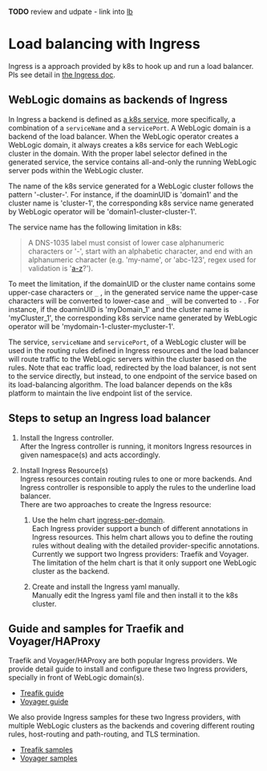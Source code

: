 **TODO** review and udpate - link into [lb](load-balancing.md)

# Load balancing with Ingress
Ingress is a approach provided by k8s to hook up and run a load balancer. Pls see detail in [the Ingress doc](https://kubernetes.io/docs/concepts/services-networking/ingress/).  

## WebLogic domains as backends of Ingress

In Ingress a backend is defined as [a k8s service](https://kubernetes.io/docs/concepts/services-networking/service/), more specifically, a combination of a `serviceName` and a `servicePort`. A WebLogic domain is a backend of the load balancer. When the WebLogic operator creates a WebLogic domain, it always creates a k8s service for each WebLogic cluster in the domain. With the proper label selector defined in the generated service, the service contains all-and-only the running WebLogic server pods within the WebLogic cluster.

The name of the k8s service generated for a WebLogic cluster follows the pattern '<domainUID>-cluster-<clusterName>'. For instance, if the doaminUID is 'domain1' and the cluster name is 'cluster-1', the corresponding k8s service name generated by WebLogic operator will be 'domain1-cluster-cluster-1'. 

The service name has the following limitation in k8s:
> A DNS-1035 label must consist of lower case alphanumeric characters or '-', start with an alphabetic character, and end with an alphanumeric character (e.g. 'my-name',  or 'abc-123', regex used for validation is '[a-z]([-a-z0-9]*[a-z0-9])?').

To meet the limitation, if the domainUID or the cluster name contains some upper-case characters or  `_` , in the generated service name the upper-case characters will be converted to lower-case and `_` will be converted to `-` . For instance, if the doaminUID is 'myDomain_1' and the cluster name is 'myCluster_1', the corresponding k8s service name generated by WebLogic operator will be  'mydomain-1-cluster-mycluster-1'. 

The service, `serviceName` and `servicePort`, of a WebLogic cluster will be used in the routing rules defined in Ingress resources and the load balancer will route traffic to the WebLogic servers within the cluster based on the rules. Note that eac traffic load, redirected by the load balancer, is not sent to the service directly, but instead, to one endpoint of the service based on its load-balancing algorithm. The load balancer depends on the k8s platform to maintain the live endpoint list of the service.

## Steps to setup an Ingress load balancer

1. Install the Ingress controller.  
After the Ingress controller is running, it monitors Ingress resources in given namespace(s) and acts accordingly.

1. Install Ingress Resource(s)  
Ingress resources contain routing rules to one or more backends. And Ingress controller is responsible to apply the rules to the underline load balancer.  
There are two approaches to create the Ingress resource:  
   1. Use the helm chart [ingress-per-domain](../kubernetes/samples/charts/ingress-per-domain).  
   Each Ingress provider support a bunch of different annotations in Ingress resources. This helm chart allows you to define the routing rules without dealing with the detailed provider-specific annotations. Currently we support two Ingress providers: Traefik and Voyager. The limitation of the helm chart is that it only support one WebLogic cluster as the backend.  

   1. Create and install the Ingress yaml manually.  
   Manually edit the Ingress yaml file and then install it to the k8s cluster. 

## Guide and samples for Traefik and Voyager/HAProxy
Traefik and Voyager/HAProxy are both popular Ingress providers. We provide detail guide to install and configure these two Ingress providers, specially in front of WebLogic domain(s).
 - [Treafik guide](../kubernetes/samples/charts/traefik/README.md)
 - [Voyager guide](../kubernetes/samples/charts/voyager/README.md)

We also provide Ingress samples for these two Ingress providers, with multiple WebLogic clusters as the backends and covering different routing rules, host-routing and path-routing, and TLS termination.
- [Treafik samples](../kubernetes/samples/charts/traefik/samples)
- [Voyager samples](../kubernetes/samples/charts/voyager/samples)



